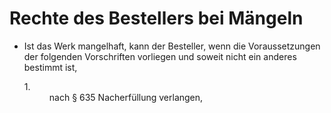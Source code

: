 # Rechte des Bestellers bei Mängeln

- Ist das Werk mangelhaft, kann der Besteller, wenn die Voraussetzungen der folgenden Vorschriften vorliegen und soweit nicht ein anderes bestimmt ist, <dl style="font-weight:normal;font-style:normal;text-decoration:none;"><dt>1.</dt><dd style="font-weight:normal;font-style:normal;text-decoration:none;"><div>nach § 635 Nacherfüllung verlangen,

